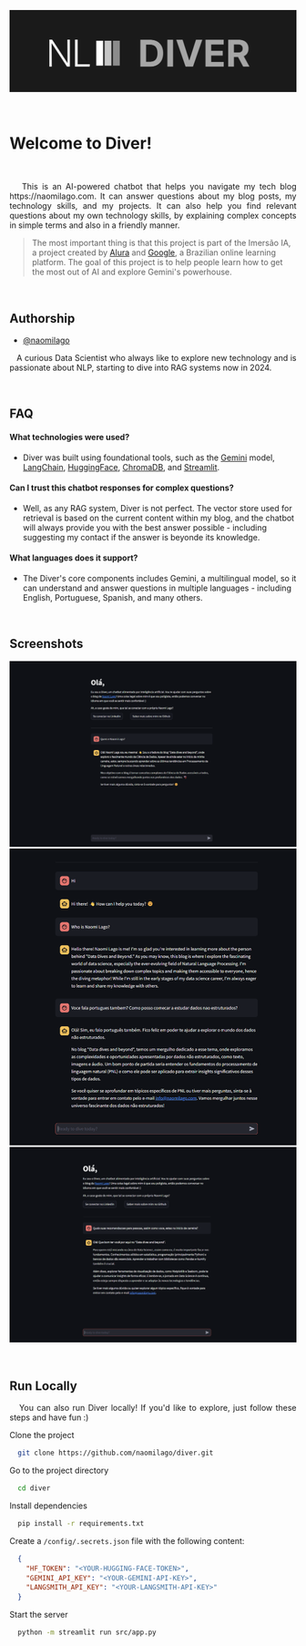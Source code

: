
![Cover](./data/readme/cover.png)

<br>

# Welcome to Diver!

<br>

<p align='justify'>&nbsp;&nbsp;&nbsp;This is an AI-powered chatbot that helps you navigate my tech blog https://naomilago.com. It can answer questions about my blog posts, my technology skills, and my projects. It can also help you find relevant questions about my own technology skills, by explaining complex concepts in simple terms and also in a friendly manner.</p>

> The most important thing is that this project is part of the Imersão IA, a project created by [Alura](https://www.alura.com.br/) and [Google](https://google.com), a Brazilian online learning platform. The goal of this project is to help people learn how to get the most out of AI and explore Gemini's powerhouse.

<br>

## Authorship

- [@naomilago](https://www.github.com/naomilago)
<p align='justify'>&nbsp;&nbsp;&nbsp;A curious Data Scientist who always like to explore new technology and is passionate about NLP, starting to dive into RAG systems now in 2024.</p>

<br>

## FAQ

#### What technologies were used?

- Diver was built using foundational tools, such as the [Gemini](https://aistudio.google.com/) model, [LangChain](https://langchain.com/), [HuggingFace](https://huggingface.co/), [ChromaDB](https://www.trychroma.com/), and [Streamlit](https://streamlit.io/).

#### Can I trust this chatbot responses for complex questions?

- Well, as any RAG system, Diver is not perfect. The vector store used for retrieval is based on the current content within my blog, and the chatbot will always provide you with the best answer possible - including suggesting my contact if the answer is beyonde its knowledge.

#### What languages does it support?

- The Diver's core components includes Gemini, a multilingual model, so it can understand and answer questions in multiple languages - including English, Portuguese, Spanish, and many others.

<br>

## Screenshots

![App Screenshot](./src/assets/first_demonstration.png)
![App Screenshot](./src/assets/second_demonstration.png)
![App Screenshot](./src/assets/third_demonstration.png)

<br>

## Run Locally

<p align='justify'>&nbsp;&nbsp;&nbsp;You can also run Diver locally! If you'd like to explore, just follow these steps and have fun :)</p>

Clone the project

```bash
  git clone https://github.com/naomilago/diver.git
```

Go to the project directory

```bash
  cd diver
```

Install dependencies

```bash
  pip install -r requirements.txt
```

Create a `/config/.secrets.json` file with the following content:

```json
  {
    "HF_TOKEN": "<YOUR-HUGGING-FACE-TOKEN>",
    "GEMINI_API_KEY": "<YOUR-GEMINI-API-KEY>",
    "LANGSMITH_API_KEY": "<YOUR-LANGSMITH-API-KEY>"
  }
```

Start the server

```bash
  python -m streamlit run src/app.py
```